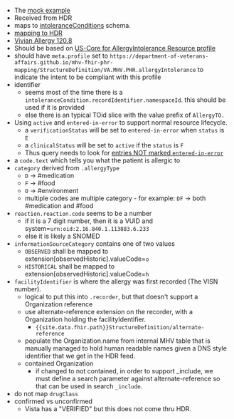 
- The [mock example](https://github.com/department-of-veterans-affairs/mhv-fhir-phr-mapping/blob/main/mocks/allergies.xml) 
- Received from HDR
- maps to [intoleranceConditions](https://github.com/department-of-veterans-affairs/mhv-np-cds-wsclient/blob/development/src/main/resources/xsd/templates/MHVIntoleranceConditionRead40011/template/MHVIntoleranceConditionRead40011.xsd) schema. 
- [mapping to HDR](StructureDefinition-VA.MHV.PHR.allergyIntolerance-mappings.html#mappings-for-hdr-allergy-to-mhv-fhir-phr-intolerancecondition)
- [Vivian Allergy 120.8](https://vivian.worldvista.org/dox/Global_XkdNUigxMjAuOA==.html)
- Should be based on [US-Core for AllergyIntolerance Resource profile]({{site.data.fhir.hl7fhiruscore}}/StructureDefinition-us-core-allergyintolerance.html)
- should have `meta.profile` set to `https://department-of-veterans-affairs.github.io/mhv-fhir-phr-mapping/StructureDefinition/VA.MHV.PHR.allergyIntolerance` to indicate the intent to be compliant with this profile
- identifier
  - seems most of the time there is a `intoleranceCondition.recordIdentifier.namespaceId`. this should be used if it is provided
  - else there is an typical TOid slice with the value prefix of `AllergyTO.`
- Using `active` and `entered-in-error` to support normal resource lifecycle.
  - a `verificationStatus` will be set to `entered-in-error` when `status` is `E`
  - a `clinicalStatus` will be set to `active` if the `status` is `F`
  - Thus query needs to look for [entries NOT marked `entered-in-error`](StructureDefinition-VA.MHV.PHR.allergyIntolerance.html)
- a `code.text` which tells you what the patient is allergic to
- `category` derived from `.allergyType`
  - `D` -> #medication
  - `F` -> #food
  - `O` -> #environment
  - multiple codes are multiple category - for example: `DF` -> both #medication and #food
- `reaction.reaction.code` seems to be a number
  - if it is a 7 digit number, then it is a VUID and system=`urn:oid:2.16.840.1.113883.6.233`
  - else it is likely a SNOMED
- `informationSourceCategory` contains one of two values
  - `OBSERVED` shall be mapped to extension[observedHistoric].valueCode=`o`
  - `HISTORICAL` shall be mapped to extension[observedHistoric].valueCode=`h`
- `facilityIdentifier` is where the allergy was first recorded (The VISN number).
  - logical to put this into `.recorder`, but that doesn't support a Organization reference
  - use alternate-reference extension on the recorder, with a Organization holding the facilityIdentifier.
    - `{{site.data.fhir.path}}StructureDefinition/alternate-reference`
  - populate the Organization.name from internal MHV table that is manually managed to hold human readable names given a DNS style identifier that we get in the HDR feed.
  - contained Organization
    - if changed to not contained, in order to support _include, we must define a search parameter against alternate-reference so that can be used in search `_include`.
- do not map `drugClass`
- confirmed vs unconfirmed
  - Vista has a "VERIFIED" but this does not come thru HDR.
